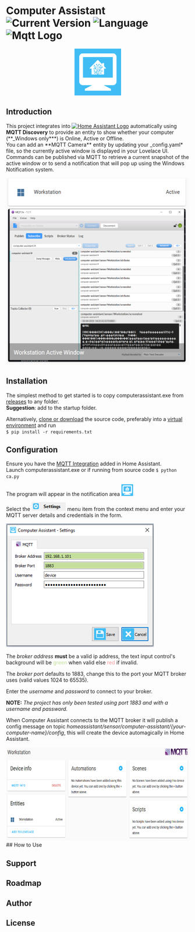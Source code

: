 # Computer Assistant ![Current Version](https://img.shields.io/badge/version-0.1.0-blue.svg) ![Language](https://img.shields.io/badge/Python-3.8.8-blue) ![Mqtt Logo](https://img.shields.io/static/v1?label=&message=MQTT&color=blueviolet&logo=eclipse-mosquitto)

<p align="center">
  <img src="./images/computer-assistant-icon.png" alt="Computer Assistant Screenshot" height=128>
</p>

## Introduction

This project integrates into [![Home Assistant Logo](https://img.shields.io/static/v1?label=&message=Home%20Assistant&color=41bdf5&logo=home-assistant&logoColor=white)](https://www.home-assistant.io/) automatically using **MQTT Discovery** to provide an entity to show whether your computer (\*\*\_Windows only**\*) is Online, Active or Offline.  
You can add an **MQTT Camera\*\* entity by updating your \_config.yaml\* file, so the currently active window is displayed in your Lovelace UI.  
Commands can be published via MQTT to retrieve a current snapshot of the active window or to send a notification that will pop up using the Windows Notification system.

<p align="center">
  <img src="./github_images/computer-assistant-snapshot.png" alt="Computer Assistant Screenshot" height=512>
</p>

## Installation

The simplest method to get started is to copy computerassistant.exe from [releases](https://github.com/malcolmcdixon/computerassistant/releases) to any folder.  
**Suggestion**: add to the startup folder.

Alternatively, [clone or download](https://docs.github.com/en/github/getting-started-with-github/getting-changes-from-a-remote-repository#cloning-a-repository) the source code, preferably into a [virtual environment](https://docs.python.org/3/library/venv.html) and run  
`$ pip install -r requirements.txt`

## Configuration

Ensure you have the [MQTT Integration](https://www.home-assistant.io/integrations/mqtt) added in Home Assistant.  
Launch computerassistant.exe or if running from source code
`$ python ca.py`

The program will appear in the notification area <img src="./images/computer-assistant-icon.png" alt="Computer Assistant Logo" height=32>

Select the <img src="./github_images/settings_menu.png" alt="Settings Menu"> menu item from the context menu and enter your MQTT server details and credentials in the form.

<img src="./github_images/settings.png" alt="Settings Dialog">

The _broker address_ **must** be a valid ip address, the text input control's background will be <span style="color:#C4DF9B">green</span> when valid else <span style="color:#F6989D">red</span> if invalid.

The _broker port_ defaults to 1883, change this to the port your MQTT broker uses (valid values 1024 to 65535).

Enter the _username_ and _password_ to connect to your broker.

**NOTE:** _The project has only been tested using port 1883 and with a username and password._

When Computer Assistant connects to the MQTT broker it will publish a config message on topic _homeassistant/sensor/computer-assistant/{your-computer-name}/config_, this will create the device automagically in Home Assistant.

<img src="./github_images/mqtt-integration.png" alt="MQTT Integration of Computer Assistant" height=256>
## How to Use

## Support

## Roadmap

## Author

## License
